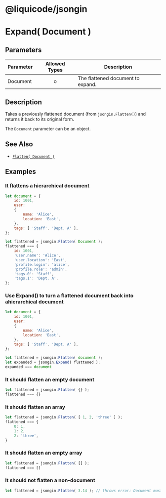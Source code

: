 # @liquicode/jsongin


# Expand( Document )


## Parameters

| **Parameter** | **Allowed Types** | **Description**                          |
|---------------|:-----------------:|------------------------------------------|
| Document      |        o          | The flattened document to expand.        |


## Description

Takes a previously flattened document (from `jsongin.Flatten()`) and returns it back to its original form.

The `Document` parameter can be an object.


## See Also

- [`Flatten( Document )`](./Flatten.md)


## Examples


### It flattens a hierarchical document
```js
let document = {
	id: 1001,
	user:
	{
		name: 'Alice',
		location: 'East',
	},
	tags: [ 'Staff', 'Dept. A' ],
};

let flattened = jsongin.Flatten( Document );
flattened === {
	id: 1001,
	'user.name': 'Alice',
	'user.location': 'East',
	'profile.login': 'alice',
	'profile.role': 'admin',
	'tags.0': 'Staff',
	'tags.1': 'Dept. A',
};
```

### Use Expand() to turn a flattened document back into ahierarchical document
```js
let document = {
	id: 1001,
	user:
	{
		name: 'Alice',
		location: 'East',
	},
	tags: [ 'Staff', 'Dept. A' ],
};

let flattened = jsongin.Flatten( document );
let expanded = jsongin.Expand( flattened );
expanded === document
```

### It should flatten an empty document
```js
let flattened = jsongin.Flatten( {} );
flattened === {}
```

### It should flatten an array
```js
let flattened = jsongin.Flatten( [ 1, 2, 'three' ] );
flattened === {
	0: 1,
	1: 2,
	2: 'three',
}
```

### It should flatten an empty array
```js
let flattened = jsongin.Flatten( [] );
flattened === []
```

### It should not flatten a non-document
```js
let flattened = jsongin.Flatten( 3.14 ); // throws error: Document must be an object or array.
```

